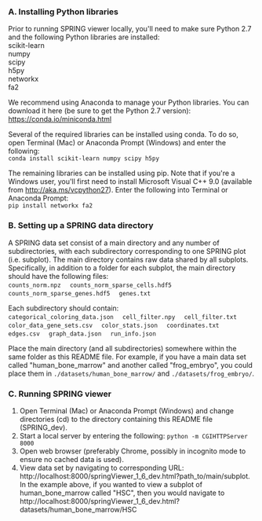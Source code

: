 ### A. Installing Python libraries

Prior to running SPRING viewer locally, you'll need to make sure Python 2.7 and the following Python libraries are installed:<br>
scikit-learn  
numpy  
scipy  
h5py  
networkx  
fa2  

We recommend using Anaconda to manage your Python libraries. You can download it here (be sure to get the Python 2.7 version):  
https://conda.io/miniconda.html

Several of the required libraries can be installed using conda. To do so, open Terminal (Mac) or Anaconda Prompt (Windows) and enter the following:  
`conda install scikit-learn numpy scipy h5py`

The remaining libraries can be installed using pip. Note that if you're a Windows user, you'll first need to install Microsoft Visual C++ 9.0 (available from http://aka.ms/vcpython27). Enter the following into Terminal or Anaconda Prompt:  
`pip install networkx fa2`


### B. Setting up a SPRING data directory

A SPRING data set consist of a main directory and any number of subdirectories, with each subdirectory corresponding to one SPRING plot (i.e. subplot). The main directory contains raw data shared by all subplots. Specifically, in addition to a folder for each subplot, the main directory should have the following files:  
`counts_norm.npz  `
`counts_norm_sparse_cells.hdf5  `
`counts_norm_sparse_genes.hdf5  `
`genes.txt`

Each subdirectory should contain:  
`categorical_coloring_data.json  `
`cell_filter.npy  `
`cell_filter.txt  `
`color_data_gene_sets.csv  `
`color_stats.json  `
`coordinates.txt  `
`edges.csv  `
`graph_data.json  `
`run_info.json  `

Place the main directory (and all subdirectories) somewhere within the same folder as this README file. For example, if you have a main data set called "human_bone_marrow" and another called "frog_embryo", you could place them in `./datasets/human_bone_marrow/` and `./datasets/frog_embryo/`. 


### C. Running SPRING viewer

1. Open Terminal (Mac) or Anaconda Prompt (Windows) and change directories (cd) to the directory containing this README file (SPRING_dev). 
2. Start a local server by entering the following: `python -m CGIHTTPServer 8000`
3. Open web browser (preferably Chrome, possibly in incognito mode to ensure no cached data is used).
4. View data set by navigating to corresponding URL: http://localhost:8000/springViewer_1_6_dev.html?path_to/main/subplot. In the example above, if you wanted to view a subplot of human_bone_marrow called "HSC", then you would navigate to http://localhost:8000/springViewer_1_6_dev.html?datasets/human_bone_marrow/HSC

